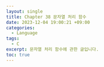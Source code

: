 ```yaml
---
layout: single
title: Chapter 38 문자열 처리 함수
date: 2023-12-04 19:00:21 +09:00
categories:
  - Language
tags:
  - C
excerpt: 문자열 처리 함수에 관한 글입니다.
toc: true
---
```

